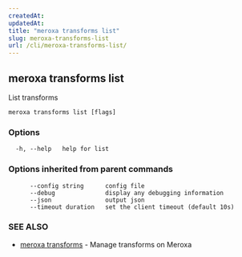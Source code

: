 ```yaml
---
createdAt: 
updatedAt: 
title: "meroxa transforms list"
slug: meroxa-transforms-list
url: /cli/meroxa-transforms-list/
---
```

## meroxa transforms list

List transforms

```
meroxa transforms list [flags]
```

### Options

```
  -h, --help   help for list
```

### Options inherited from parent commands

```
      --config string      config file
      --debug              display any debugging information
      --json               output json
      --timeout duration   set the client timeout (default 10s)
```

### SEE ALSO

* [meroxa transforms](/cli/meroxa-transforms/)	 - Manage transforms on Meroxa

